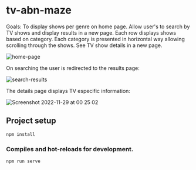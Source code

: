 # tv-abn-maze

Goals:
To display shows per genre on home page.
Allow user's to search by TV shows and display results in a new page.
Each row displays shows based on category.
Each category is presented in horizontal way allowing scrolling through the shows.
See TV show details in a new page.

![home-page](https://user-images.githubusercontent.com/5918438/204401473-680b16ce-cd34-4134-ad02-27705d0757f9.jpg)

On searching  the user is redirected to the results page:

![search-results](https://user-images.githubusercontent.com/5918438/204401788-17d00f2a-1fa0-4979-a4cd-0df630a64e5e.png)

The details page displays TV especific information: 

![Screenshot 2022-11-29 at 00 25 02](https://user-images.githubusercontent.com/5918438/204401978-009618e4-bd06-4080-a160-c53509b8a086.png)



## Project setup
```
npm install
```

### Compiles and hot-reloads for development.
```
npm run serve
```

